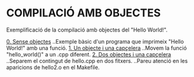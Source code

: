 # COMPILACIÓ AMB OBJECTES

Exemplificació de la compilació amb objectes del "Hello World!".

[0. Sense objectes](../blob/master/0-CompilacioObjectes/0)
..Exemple bàsic d'un programa que imprimeix "Hello World!" amb una funció.
[1. Un objecte i una capçelera](../blob/master/0-CompilacioObjectes/1)
..Movem la funció "hello_world()" a un .cpp diferent.
[2. Dos objectes i una capçelera](../blob/master/0-CompilacioObjectes/2)
..Separem el contingut de hello.cpp en dos fitxers.
..Pareu atenció en les aparicions de hello2.o en el Makefile.

